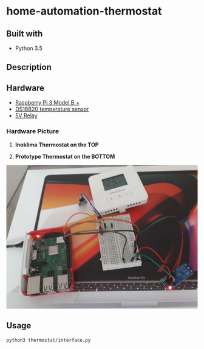 # home-automation-thermostat

## Built with
* Python 3.5

## Description


## Hardware

- [Raspberry Pi 3 Model B +](https://www.raspberrypi.org/documentation/usage/gpio/)
- [DS18B20 temperature sensor](https://cleste.ro/modul-senzor-de-temperatura-ds18b20.html)
- [5V Relay](https://cleste.ro/modul-releu-1-canal-5v.html)

### Hardware Picture
1. **Inoklima Thermostat on the TOP**

2. **Prototype Thermostat on the BOTTOM**

![Prototype](images/hardware.JPEG)

## Usage

```code
python3 thermostat/interface.py
```
